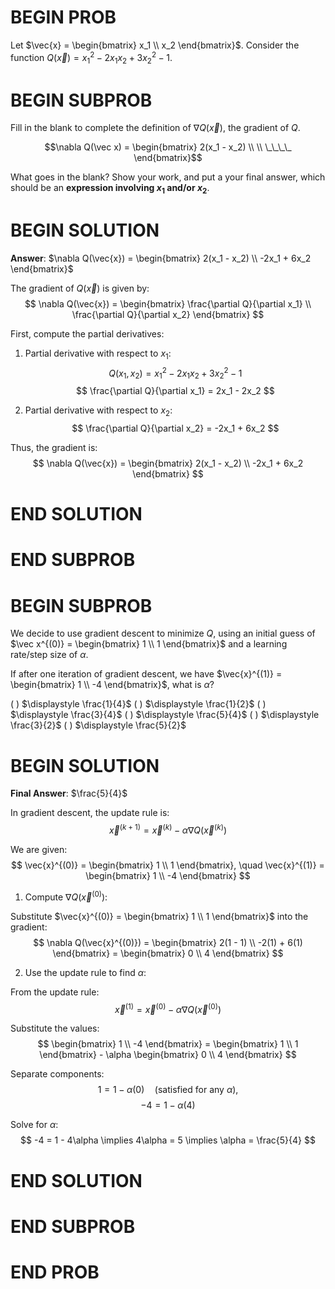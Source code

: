 # BEGIN PROB

Let $\vec{x} = \begin{bmatrix} x_1 \\ x_2 \end{bmatrix}$. Consider the
function $\displaystyle Q(\vec x) = x_1^2 - 2x_1x_2 + 3x_2^2 - 1$.

# BEGIN SUBPROB

Fill in the blank to complete the definition of $\nabla Q(\vec x)$, the
gradient of $Q$.

$$\nabla Q(\vec x) = \begin{bmatrix} 2(x_1 - x_2) \\ \\ \_\_\_\_ \end{bmatrix}$$

What goes in the blank? Show your work, and put a your final answer,
which should be an **expression involving $x_1$ and/or $x_2$**.

# BEGIN SOLUTION
**Answer**: $\nabla Q(\vec{x}) = \begin{bmatrix} 2(x_1 - x_2) \\ -2x_1 + 6x_2 \end{bmatrix}$

The gradient of $Q(\vec{x})$ is given by:
$$
\nabla Q(\vec{x}) = \begin{bmatrix} \frac{\partial Q}{\partial x_1} \\ \frac{\partial Q}{\partial x_2} \end{bmatrix}
$$

First, compute the partial derivatives:

1. Partial derivative with respect to $x_1$:
$$
Q(x_1, x_2) = x_1^2 - 2x_1x_2 + 3x_2^2 - 1
$$
$$
\frac{\partial Q}{\partial x_1} = 2x_1 - 2x_2
$$

2. Partial derivative with respect to $x_2$:
$$
\frac{\partial Q}{\partial x_2} = -2x_1 + 6x_2
$$

Thus, the gradient is:
$$
\nabla Q(\vec{x}) = \begin{bmatrix} 2(x_1 - x_2) \\ -2x_1 + 6x_2 \end{bmatrix}
$$


# END SOLUTION

# END SUBPROB

# BEGIN SUBPROB

We decide to use gradient descent to minimize $Q$, using an initial
guess of $\vec x^{(0)} = \begin{bmatrix} 1 \\ 1 \end{bmatrix}$ and a
learning rate/step size of $\alpha$.

If after one iteration of gradient descent, we have
$\vec{x}^{(1)} = \begin{bmatrix} 1 \\ -4 \end{bmatrix}$, what is
$\alpha$?

( ) $\displaystyle \frac{1}{4}$
( ) $\displaystyle \frac{1}{2}$
( ) $\displaystyle \frac{3}{4}$
( ) $\displaystyle \frac{5}{4}$
( ) $\displaystyle \frac{3}{2}$
( ) $\displaystyle \frac{5}{2}$

# BEGIN SOLUTION
**Final Answer**: $\frac{5}{4}$

In gradient descent, the update rule is:
$$
\vec{x}^{(k+1)} = \vec{x}^{(k)} - \alpha \nabla Q(\vec{x}^{(k)})
$$

We are given:
$$
\vec{x}^{(0)} = \begin{bmatrix} 1 \\ 1 \end{bmatrix}, \quad \vec{x}^{(1)} = \begin{bmatrix} 1 \\ -4 \end{bmatrix}
$$

1. Compute $\nabla Q(\vec{x}^{(0)})$:

Substitute $\vec{x}^{(0)} = \begin{bmatrix} 1 \\ 1 \end{bmatrix}$ into the gradient:
$$
\nabla Q(\vec{x}^{(0)}) = \begin{bmatrix} 2(1 - 1) \\ -2(1) + 6(1) \end{bmatrix} = \begin{bmatrix} 0 \\ 4 \end{bmatrix}
$$

2. Use the update rule to find $\alpha$:

From the update rule:
$$
\vec{x}^{(1)} = \vec{x}^{(0)} - \alpha \nabla Q(\vec{x}^{(0)})
$$

Substitute the values:
$$
\begin{bmatrix} 1 \\ -4 \end{bmatrix} = \begin{bmatrix} 1 \\ 1 \end{bmatrix} - \alpha \begin{bmatrix} 0 \\ 4 \end{bmatrix}
$$

Separate components:
$$
1 = 1 - \alpha(0) \quad \text{(satisfied for any $\alpha$)},
$$
$$
-4 = 1 - \alpha(4)
$$

Solve for $\alpha$:
$$
-4 = 1 - 4\alpha \implies 4\alpha = 5 \implies \alpha = \frac{5}{4}
$$

# END SOLUTION

# END SUBPROB

# END PROB